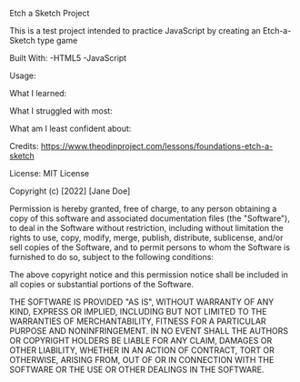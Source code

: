 Etch a Sketch Project

This is a test project intended to practice JavaScript by creating an Etch-a-Sketch type game

Built With: 
    -HTML5
    -JavaScript

Usage:
    

What I learned:
  

What I struggled with most:
   

What am I least confident about: 
    



Credits: 
    https://www.theodinproject.com/lessons/foundations-etch-a-sketch


License: 
    MIT License

Copyright (c) [2022] [Jane Doe]

Permission is hereby granted, free of charge, to any person obtaining a copy
of this software and associated documentation files (the "Software"), to deal
in the Software without restriction, including without limitation the rights
to use, copy, modify, merge, publish, distribute, sublicense, and/or sell
copies of the Software, and to permit persons to whom the Software is
furnished to do so, subject to the following conditions:

The above copyright notice and this permission notice shall be included in all
copies or substantial portions of the Software.

THE SOFTWARE IS PROVIDED "AS IS", WITHOUT WARRANTY OF ANY KIND, EXPRESS OR
IMPLIED, INCLUDING BUT NOT LIMITED TO THE WARRANTIES OF MERCHANTABILITY,
FITNESS FOR A PARTICULAR PURPOSE AND NONINFRINGEMENT. IN NO EVENT SHALL THE
AUTHORS OR COPYRIGHT HOLDERS BE LIABLE FOR ANY CLAIM, DAMAGES OR OTHER
LIABILITY, WHETHER IN AN ACTION OF CONTRACT, TORT OR OTHERWISE, ARISING FROM,
OUT OF OR IN CONNECTION WITH THE SOFTWARE OR THE USE OR OTHER DEALINGS IN THE
SOFTWARE.